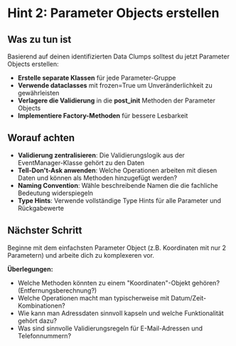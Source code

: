 # Hint 2: Parameter Objects erstellen

## Was zu tun ist

Basierend auf deinen identifizierten Data Clumps solltest du jetzt Parameter Objects erstellen:

- **Erstelle separate Klassen** für jede Parameter-Gruppe
- **Verwende dataclasses** mit frozen=True um Unveränderlichkeit zu gewährleisten
- **Verlagere die Validierung** in die __post_init__ Methoden der Parameter Objects
- **Implementiere Factory-Methoden** für bessere Lesbarkeit

## Worauf achten

- **Validierung zentralisieren**: Die Validierungslogik aus der EventManager-Klasse gehört zu den Daten
- **Tell-Don't-Ask anwenden**: Welche Operationen arbeiten mit diesen Daten und können als Methoden hinzugefügt werden?
- **Naming Convention**: Wähle beschreibende Namen die die fachliche Bedeutung widerspiegeln
- **Type Hints**: Verwende vollständige Type Hints für alle Parameter und Rückgabewerte

## Nächster Schritt

Beginne mit dem einfachsten Parameter Object (z.B. Koordinaten mit nur 2 Parametern) und arbeite dich zu komplexeren vor. 

**Überlegungen:**
- Welche Methoden könnten zu einem "Koordinaten"-Objekt gehören? (Entfernungsberechnung?)
- Welche Operationen macht man typischerweise mit Datum/Zeit-Kombinationen?
- Wie kann man Adressdaten sinnvoll kapseln und welche Funktionalität gehört dazu?
- Was sind sinnvolle Validierungsregeln für E-Mail-Adressen und Telefonnummern?